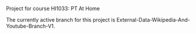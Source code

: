 Project for course HI1033: PT At Home

The currently active branch for this project is External-Data-Wikipedia-And-Youtube-Branch-V1.

